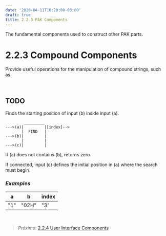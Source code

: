 ```yaml
---
date: '2020-04-11T16:20:00-03:00'
draft: true
title: 2.2.3 PAK Components
---
```


The fundamental components used to construct other PAK parts.

2.2.3 Compound Components
======================

Provide useful operations for the manipulation of compound strings, such as.

 

TODO
----

Finds the starting position of input (b) inside input (a).

~~~~~~~~~~~~~~~~~~~~~~~~~~~~~~~~~~~~~~~~~~~~~~~~~~~~~~~~~~~~~~~~~~~~~~~~~~~~~~~~
        _________
--->(a)|         |[index]-->
       |  FIND   |
--->(b)|         |
       |         |
--->(c)|         |
~~~~~~~~~~~~~~~~~~~~~~~~~~~~~~~~~~~~~~~~~~~~~~~~~~~~~~~~~~~~~~~~~~~~~~~~~~~~~~~~

If (a) does not contains (b), returns zero.

If connected, input (c) defines the initial position in (a) where the search
must begin.

### *Examples*

| a   | b     | index |
|-----|-------|-------|
| "1" | "02H" | "3"   |

 

>   *Próximo*: [2.2.4 User Interface Components](../2.2.4-user-interface-components)

